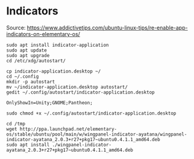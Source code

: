 # Indicators

Source: https://www.addictivetips.com/ubuntu-linux-tips/re-enable-app-indicators-on-elementary-os/
```
sudo apt install indicator-application
sudo apt update
sudo apt upgrade
cd /etc/xdg/autostart/

cp indicator-application.desktop ~/
cd ~/.config
mkdir -p autostart
mv ~/indicator-application.desktop autostart/
gedit ~/.config/autostart/indicator-application.desktop
```
```
OnlyShowIn=Unity;GNOME;Pantheon;
```
```
sudo chmod +x ~/.config/autostart/indicator-application.desktop

cd /tmp
wget http://ppa.launchpad.net/elementary-os/stable/ubuntu/pool/main/w/wingpanel-indicator-ayatana/wingpanel-indicator-ayatana_2.0.3+r27+pkg17~ubuntu0.4.1.1_amd64.deb
sudo apt install ./wingpanel-indicator-ayatana_2.0.3+r27+pkg17~ubuntu0.4.1.1_amd64.deb
```

